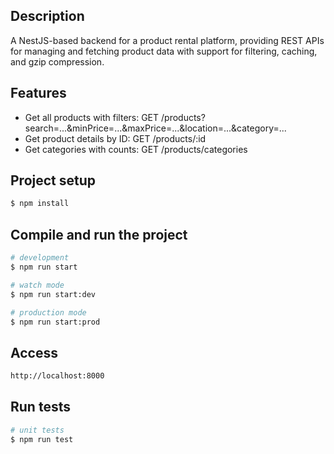 ## Description

A NestJS-based backend for a product rental platform, providing REST APIs for managing and fetching product data with support for filtering, caching, and gzip compression.

## Features
- Get all products with filters: GET /products?search=...&minPrice=...&maxPrice=...&location=...&category=...
- Get product details by ID: GET /products/:id
- Get categories with counts: GET /products/categories

## Project setup

```bash
$ npm install
```

## Compile and run the project

```bash
# development
$ npm run start

# watch mode
$ npm run start:dev

# production mode
$ npm run start:prod
```

## Access
```bash
http://localhost:8000
```

## Run tests

```bash
# unit tests
$ npm run test

```

